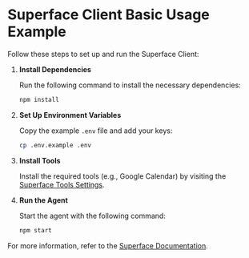 # Superface Client Basic Usage Example

Follow these steps to set up and run the Superface Client:

1. **Install Dependencies**

    Run the following command to install the necessary dependencies:
    ```sh
    npm install
    ```

2. **Set Up Environment Variables**

    Copy the example `.env` file and add your keys:
    ```sh
    cp .env.example .env
    ```

3. **Install Tools**

    Install the required tools (e.g., Google Calendar) by visiting the [Superface Tools Settings](https://pod.superface.ai/hub/settings/tools).

4. **Run the Agent**

    Start the agent with the following command:
    ```sh
    npm start
    ```

For more information, refer to the [Superface Documentation](https://superface.ai/docs).